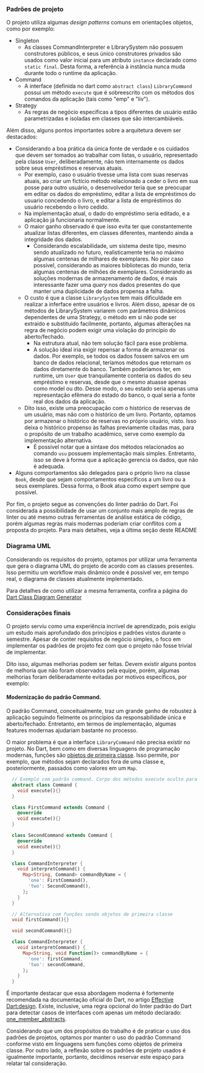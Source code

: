 ### Padrões de projeto

O projeto utiliza algumas _design patterns_ comuns em orientações objetos, como por exemplo:

- Singleton
  - As classes CommandInterpreter e LibrarySystem não possuem construtores públicos, e seus único construtores privados são usados como valor inicial para um atributo `instance` declarado como `static final`. Desta forma, a referência à instância nunca muda durante todo o runtime da aplicação.
- Command
  - A interface (definida no dart como `abstract class`) `LibraryCommand` possui um método `execute` que é sobreescrito com os métodos dos comandos da aplicação (tais como "emp" e "liv").
- Strategy
  - As regras de negócio específicas a tipos diferentes de usuário estão parametrizadas e isoladas em classes que são intercambiáveis.

Além disso, alguns pontos importantes sobre a arquitetura devem ser destacados:

- Considerando a boa prática da única fonte de verdade e os cuidados que devem ser tomados ao trabalhar com listas, o usuário, representado pela classe `User`, deliberadamente, não tem internamente os dados sobre seus empréstimos e reservas atuais.
  - Por exemplo, caso o usuário tivesse uma lista com suas reservas atuais, ao criar um fictício método relacionado a ceder o livro em sua posse para outro usuário, o desenvolvedor teria que se preocupar em editar os dados do empréstimo, editar a lista de empréstimos do usuario concedendo o livro, e editar a lista de empréstimos do usuário recebendo o livro cedido.
  - Na implementação atual, o dado do empréstimo seria editado, e a aplicação já funcionaria normalmente.
  - O maior ganho observado é que isso evita ter que constantemente atualizar listas diferentes, em classes diferentes, mantendo ainda a integridade dos dados.
    - Considerando escalabilidade, um sistema deste tipo, mesmo sendo atualizado no futuro, realisticamente teria no máximo algumas centenas de milhares de exemplares. No pior caso possível, considerando as maiores bibliotecas do mundo, teria algumas centenas de milhões de exemplares. Considerando as soluções modernas de armazenamento de dados, é mais interessante fazer uma _query_ nos dados presentes do que manter uma duplicidade de dados propensa a falha.
  - O custo é que a classe `LibrarySystem` tem mais dificuldade em realizar a inferface entre usuários e livros. Além disso, apesar de os métodos de LibrarySystem variarem com parâmetros dinâmicos dependentes de uma Strategy, o método em si não pode ser extraído e substituido facilmente, portanto, algumas alterações na regra de negócio podem exigir uma violação do princípio do aberto/fechado.
    - Na estrutura atual, não tem solução fácil para esse problema.
    - A solução ideal iria exigir repensar a forma de armazenar os dados. Por exemplo, se todos os dados fossem salvos em um banco de dados relacional, teríamos métodos que retornam os dados diretamente do banco. Também poderíamos ter, em runtime, um `User` que tranquilamente conteria os dados do seu empréstimo e reservas, desde que o mesmo atuasse apenas como model ou dto. Desse modo, o seu estado seria apenas uma representação efêmera do estado do banco, o qual seria a fonte real dos dados da aplicação.
  - Dito isso, existe uma preocupação com o histórico de reservas de um usuário, mas não com o histórico de um livro. Portanto, optamos por armazenar o histórico de reservas no próprio usuário, visto. Isso deixa o histórico propenso às falhas previamente citadas mas, para o propósito de um trabalho acadêmico, serve como exemplo da implementação alternativa.
    - É possível notar que a sintaxe dos métodos relacionados ao comando `usu` possuem implementação mais simples. Entretanto, isso se deve à forma que a aplicação gerencia os dados, que não é adequada.
- Alguns comportamentos são delegados para o próprio livro na classe `Book`, desde que sejam comportamentos específicos a um livro ou a seus exemplares. Dessa forma, o Book atua como expert sempre que possível.

Por fim, o projeto segue as convenções do linter padrão do Dart. Foi considerada a possibilidade de usar um conjunto mais amplo de regras de linter ou até mesmo outras ferramentas de análise estática de código, porém algumas regras mais modernas poderiam criar conflitos com a proposta do projeto. Para mais detalhes, veja a última seção deste README

### Diagrama UML

Considerando os requisitos do projeto, optamos por utilizar uma ferramenta que gera o diagrama UML do projeto de acordo com as classes presentes. Isso permitiu um workflow mais dinâmico onde é possível ver, em tempo real, o diagrama de classes atualmente implementado.

Para detalhes de como utilizar a mesma ferramenta, confira a página do [Dart Class Diagram Generator](https://pub.dev/packages/dcdg)

### Considerações finais

O projeto serviu como uma experiência incrível de aprendizado, pois exigiu um estudo mais aprofundado dos princípios e padrões vistos durante o semestre. Apesar de conter requisitos de negócio simples, o foco em implementar os padrões de projeto fez com que o projeto não fosse trivial de implementar.

Dito isso, algumas melhorias podem ser feitas. Devem existir alguns pontos de melhoria que não foram observados pela equipe, porém, algumas melhorias foram deliberadamente evitadas por motivos específicos, por exemplo:

#### Modernização do padrão Command.

O padrão Command, conceitualmente, traz um grande ganho de robustez à aplicação seguindo fielmente os princípios da responsabilidade única e aberto/fechado. Entretanto, em termos de implementação, algumas features modernas ajudariam bastante no processo.

O maior problema é que a interface `LibraryCommand` não precisa existir no projeto. No Dart, bem como em diversas linguagens de programação modernas, funções são [objetos de primeira classe](https://dart.dev/language/functions#functions-as-first-class-objects). Isso permite, por exemplo, que métodos sejam declarados fora de uma classe e, posteriormente, passados como valores em um `Map`.

```dart
  // Exemplo com padrão command. Corpo dos métodos execute oculto para fins de simplificar o exemplo
  abstract class Command {
    void execute(){}
  }

  class FirstCommand extends Command {
    @override
    void execute(){}
  }

  class SecondCommand extends Command {
    @override
    void execute(){}
  }

  class CommandInterpreter {
    void interpretCommand() {
      Map<String, Command> commandByName = {
        'one': FirstCommand(),
        'two': SecondCommand(),
      };
    }
  }

  // Alternativa com funções sendo objetos de primeira classe
  void firstCommand(){}

  void secondCommand(){}

  class CommandInterpreter {
    void interpretCommand() {
      Map<String, void Function()> commandByName = {
        'one': firstCommand,
        'two': secondCommand,
      };
    }
  }
```

É importante destacar que essa abordagem moderna é fortemente recomendada na documentação oficial do Dart, no artigo [Effective Dart:design](https://dart.dev/effective-dart/design#avoid-defining-a-one-member-abstract-class-when-a-simple-function-will-do). Existe, inclusive, uma regra opcional do linter padrão do Dart para detectar casos de interfaces com apenas um método declarado: [one_member_abstracts](https://dart.dev/tools/linter-rules/one_member_abstracts).

Considerando que um dos propósitos do trabalho é de praticar o uso dos padrões de projetos, optamos por manter o uso do padrão Command conforme visto em linguagens sem funções como objetos de primeira classe. Por outro lado, a reflexão sobre os padrões de projeto usados é igualmente importante, portanto, decidimos reservar este espaço para relatar tal consideração.
